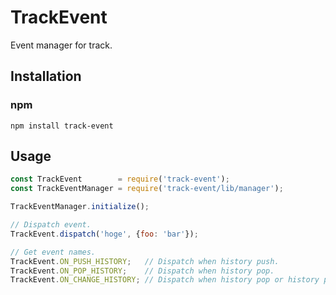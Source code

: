 # TrackEvent
Event manager for track.

## Installation

### npm

```shell
npm install track-event
```

## Usage

```javascript
const TrackEvent        = require('track-event');
const TrackEventManager = require('track-event/lib/manager');

TrackEventManager.initialize();

// Dispatch event.
TrackEvent.dispatch('hoge', {foo: 'bar'});

// Get event names.
TrackEvent.ON_PUSH_HISTORY;   // Dispatch when history push.
TrackEvent.ON_POP_HISTORY;    // Dispatch when history pop.
TrackEvent.ON_CHANGE_HISTORY; // Dispatch when history pop or history push.
```
